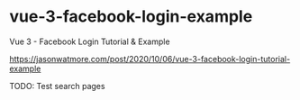 # vue-3-facebook-login-example

Vue 3 - Facebook Login Tutorial & Example

https://jasonwatmore.com/post/2020/10/06/vue-3-facebook-login-tutorial-example

TODO: Test search pages
